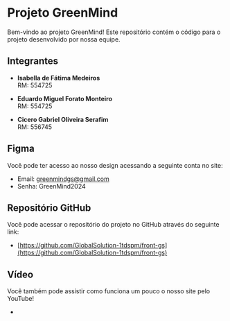 # Projeto GreenMind

Bem-vindo ao projeto GreenMind! Este repositório contém o código para o projeto desenvolvido por nossa equipe.

## Integrantes

- **Isabella de Fátima Medeiros**  
  RM: 554725

- **Eduardo Miguel Forato Monteiro**  
  RM: 554725

- **Cicero Gabriel Oliveira Serafim**  
  RM: 556745

## Figma 

Você pode ter acesso ao nosso design acessando a seguinte conta no site:

- Email: greenmindgs@gmail.com
- Senha: GreenMind2024

## Repositório GitHub

Você pode acessar o repositório do projeto no GitHub através do seguinte link:

- [https://github.com/GlobalSolution-1tdspm/front-gs](https://github.com/GlobalSolution-1tdspm/front-gs)


## Vídeo

Você também pode assistir como funciona um pouco o nosso site pelo YouTube!

- 
